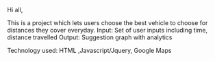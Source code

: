 Hi all,

This is a project which lets users choose the best vehicle to choose for distances they cover everyday.
Input:
      Set of user inputs including time, distance travelled
Output: 
      Suggestion graph with analytics

Technology used:
      HTML ,Javascript/Jquery, Google Maps